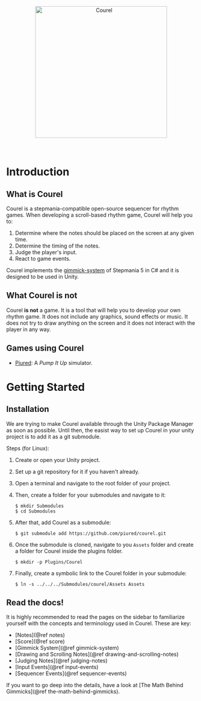 <img alt="Courel" src="../../Imgs/Logos/courel-dark.png" width=350 style="display: block; margin: auto; text-align: center;">
<br>
<br>

# Introduction

## What is Courel

Courel is a stepmania-compatible open-source sequencer for rhythm games.
When developing a scroll-based rhythm game, Courel will help you to:

1. Determine where the notes should be placed on the screen at any given time.
2. Determine the timing of the notes.
3. Judge the player's input.
4. React to game events.

Courel implements the [gimmick-system](https://github.com/piured/sequencer-guide) of Stepmania 5 in C# and it is designed to be used in Unity.

## What Courel is not

Courel **is not** a game. It is a tool that will help you to develop your own rhythm game. It does not include any graphics, sound effects or music.
It does not try to draw anything on the screen and it does not interact with the player in any way.

## Games using Courel

- [Piured](https://github.com/piured/engine): A _Pump It Up_ simulator.

# Getting Started

## Installation

We are trying to make Courel available through the Unity Package Manager as soon as possible.
Until then, the easist way to set up Courel in your unity project is to add it as a git submodule.

Steps (for Linux):

1.  Create or open your Unity project.
2.  Set up a git repository for it if you haven't already.
3.  Open a terminal and navigate to the root folder of your project.
4.  Then, create a folder for your submodules and navigate to it:

        $ mkdir Submodules
        $ cd Submodules

5.  After that, add Courel as a submodule:

        $ git submodule add https://github.com/piured/courel.git

6.  Once the submodule is cloned, navigate to you `Assets` folder and create a folder for Courel inside the plugins folder.

        $ mkdir -p Plugins/Courel

7.  Finally, create a symbolic link to the Courel folder in your submodule:

        $ ln -s ../../../Submodules/courel/Assets Assets

## Read the docs!

It is highly recommended to read the pages on the sidebar to familiarize yourself with the concepts and terminology used in Courel.
These are key:

- [Notes](@ref notes)
- [Score](@ref score)
- [Gimmick System](@ref gimmick-system)
- [Drawing and Scrolling Notes](@ref drawing-and-scrolling-notes)
- [Judging Notes](@ref judging-notes)
- [Input Events](@ref input-events)
- [Sequencer Events](@ref sequencer-events)

If you want to go deep into the details, have a look at [The Math Behind Gimmicks](@ref the-math-behind-gimmicks).
